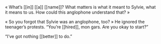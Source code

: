 « What’s [[in]] [[a]] [[name]]? What matters is what it meant to Sylvie, what it means to us. How could this anglophone understand that? »

« So you forgot that Sylvie was an anglophone, too? » He ignored the teenager’s protests. “You’re [[hired]], mon gars. Are you okay to start?”

“I’ve got nothing [[better]] to do.”
